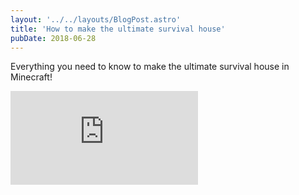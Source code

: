 ```yaml
---
layout: '../../layouts/BlogPost.astro'
title: 'How to make the ultimate survival house'
pubDate: 2018-06-28
---
```


Everything you need to know to make the ultimate survival house in Minecraft!

<iframe
  src="https://www.youtube.com/embed/oLnlp63SBRM"
  title="YouTube video player"
  frameBorder={0}
  allow="accelerometer; autoplay; clipboard-write; encrypted-media; gyroscope; picture-in-picture"
  allowFullScreen=""
/>
